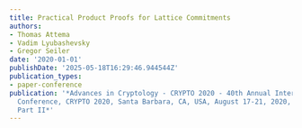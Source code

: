 ```yaml
---
title: Practical Product Proofs for Lattice Commitments
authors:
- Thomas Attema
- Vadim Lyubashevsky
- Gregor Seiler
date: '2020-01-01'
publishDate: '2025-05-18T16:29:46.944544Z'
publication_types:
- paper-conference
publication: '*Advances in Cryptology - CRYPTO 2020 - 40th Annual International Cryptology
  Conference, CRYPTO 2020, Santa Barbara, CA, USA, August 17-21, 2020, Proceedings,
  Part II*'
---
```

